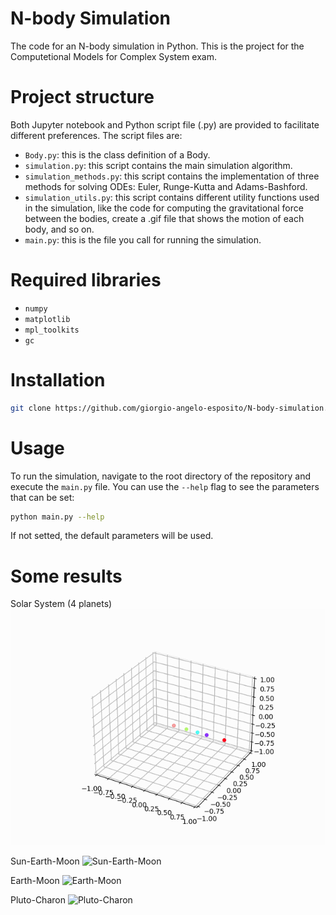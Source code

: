 # N-body Simulation

The code for an N-body simulation in Python. This is the project for the Computetional Models for Complex System exam.

# Project structure

Both Jupyter notebook and Python script file (.py) are provided to facilitate different preferences.
The script files are:

* `Body.py`: this is the class definition of a Body.
* `simulation.py`: this script contains the main simulation algorithm. 
* `simulation_methods.py`: this script contains the implementation of three methods for solving ODEs: Euler, Runge-Kutta and Adams-Bashford.
* `simulation_utils.py`: this script contains different utility functions used in the simulation, like the code for computing the gravitational force between the bodies, create a .gif file that shows the motion of each body, and so on.
* `main.py`: this is the file you call for running the simulation.

# Required libraries

* `numpy`
* `matplotlib`
* `mpl_toolkits`
* `gc`

# Installation
```bash
git clone https://github.com/giorgio-angelo-esposito/N-body-simulation.git cd N-body-simulation
```

# Usage

To run the simulation, navigate to the root directory of the repository and execute the `main.py` file. You can use the `--help` flag to see the parameters that can be set:

```bash
python main.py --help
```

If not setted, the default parameters will be used.

# Some results
Solar System (4 planets)
![Solar System](https://github.com/giorgio-angelo-esposito/N-body-simulation/blob/main/gifs/solar_system_4.gif)

Sun-Earth-Moon
![Sun-Earth-Moon](https://github.com/giorgio-angelo-esposito/N-body-simulation/blob/main/gifs/sun_earth_moon.gif)

Earth-Moon
![Earth-Moon](https://github.com/giorgio-angelo-esposito/N-body-simulation/blob/main/gifs/earth_moon.gif)

Pluto-Charon
![Pluto-Charon](https://github.com/giorgio-angelo-esposito/N-body-simulation/blob/main/gifs/pluto_charon.gif)
